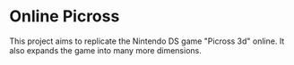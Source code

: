 # Online Picross

This project aims to replicate the Nintendo DS game "Picross 3d" online. It also expands the game into many more dimensions.
